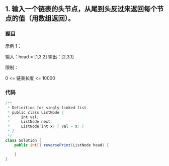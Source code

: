 

## 1. 输入一个链表的头节点，从尾到头反过来返回每个节点的值（用数组返回）。

### 题目

示例 1：

输入：head = [1,3,2]
输出：[2,3,1]


限制：

0 <= 链表长度 <= 10000

### 代码

``` java
/**
 * Definition for singly-linked list.
 * public class ListNode {
 *     int val;
 *     ListNode next;
 *     ListNode(int x) { val = x; }
 * }
 */
class Solution {
    public int[] reversePrint(ListNode head) {

    }
}
```
